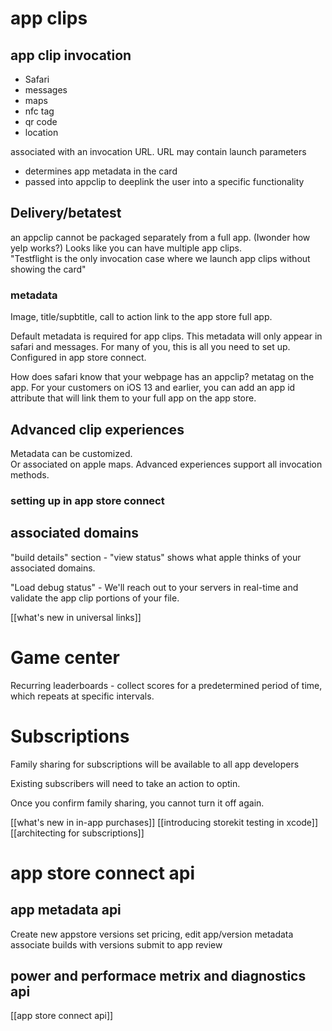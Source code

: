 # app clips
## app clip invocation
* Safari
* messages
* maps
* nfc tag
* qr code
* location

associated with an invocation URL.  URL may contain launch parameters

* determines app metadata in the card
* passed into appclip to deeplink the user into a specific functionality

## Delivery/betatest
an appclip cannot be packaged separately from a full app.  (Iwonder how yelp works?)
Looks like you can have multiple app clips.  
"Testflight is the only invocation case where we launch app clips without showing the card"

### metadata
Image, title/supbtitle, call to action
link to the app store full app.

Default metadata is required for app clips.
This metadata will only appear in safari and messages.  For many of you, this is all you need to set up.
Configured in app store connect.

How does safari know that your webpage has an appclip?  metatag on the app.
For your customers on iOS 13 and earlier, you can add an app id attribute that will link them to your full app on the app store.

## Advanced clip experiences
Metadata can be customized.  
Or associated on apple maps.
Advanced experiences support all invocation methods.

### setting up in app store connect

## associated domains
"build details" section - "view status" shows what apple thinks of your associated domains.

"Load debug status" - We'll reach out to your servers in real-time and validate the app clip portions of your file.

[[what's new in universal links]]

# Game center
Recurring leaderboards - collect scores for a predetermined period of time, which repeats at specific intervals.

# Subscriptions
Family sharing for subscriptions will be available to all app developers

Existing subscribers will need to take an action to optin.

Once you confirm family sharing, you cannot turn it off again.

[[what's new in in-app purchases]]
[[introducing storekit testing in xcode]]
[[architecting for subscriptions]]

# app store connect api
## app metadata api
Create new appstore versions
set pricing,
edit app/version metadata
associate builds with versions
submit to app review

## power and performace metrix and diagnostics api

[[app store connect api]]




